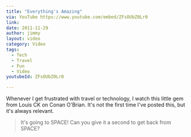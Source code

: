 ```yaml
---
title: "Everything's Amazing"
via: YouTube https://www.youtube.com/embed/ZFsOUbZ0Lr0
link:
date: 2011-11-29
author: jimmy
layout: video
category: Video
tags:
  - Tech
  - Travel
  - Fun
  - Video
youtubeId: ZFsOUbZ0Lr0

---
```

Whenever I get frustrated with travel or technology, I watch this little gem from Louis CK on Conan O'Brian. It's not the first time I've posted this, but it's always relevant. 

> It's going to SPACE! Can you give it a second to get back from SPACE? 

